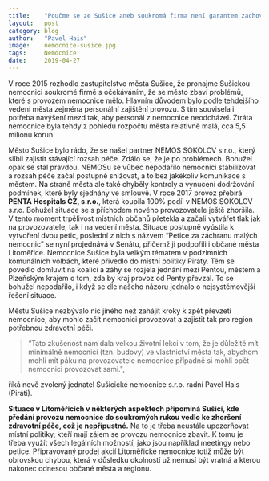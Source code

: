 ```yaml
---
title:	  "Poučme se ze Sušice aneb soukromá firma není garantem zachování zdravotní péče ani provozuschopnosti nemocnice"
layout:	  post
category: blog
author:	  "Pavel Hais"
image:	  nemocnice-susice.jpg
tags:	  Nemocnice
date:	  2019-04-27
---
```

V roce 2015 rozhodlo zastupitelstvo města Sušice, že pronajme Sušickou nemocnici soukromé firmě s očekáváním, že se město zbaví problémů, které s provozem nemocnice mělo. Hlavním důvodem bylo podle tehdejšího vedení města zejména personální zajištění provozu. S tím souvisela i potřeba navýšení mezd tak, aby personál z nemocnice neodcházel. Ztráta nemocnice byla tehdy z pohledu rozpočtu města relativně malá, cca 5,5 milionu korun.
     
Město Sušice bylo rádo, že se našel partner NEMOS SOKOLOV s.r.o., který slíbil zajistit stávající rozsah péče. Zdálo se, že je po problémech. Bohužel opak se stal pravdou. NEMOSu se vůbec nepodařilo nemocnici stabilizovat a rozsah péče začal postupně snižovat, a to bez jakékoliv komunikace s městem. Na straně města ale také chyběly kontroly a vynucení dodržování podmínek, které byly sjednány ve smlouvě. V roce 2017 provoz přebírá **PENTA Hospitals CZ, s.r.o.**, která koupila 100% podíl v NEMOS SOKOLOV s.r.o. Bohužel situace se s příchodem nového provozovatele ještě zhoršila. V tento moment trpělivost místních občanů přetekla a začali vytvářet tlak jak na provozovatele, tak i na vedení města. Situace postupně vyústila k vytvoření dvou petic, poslední z nich s názvem “Petice za záchranu malých nemocnic” se nyní projednává v Senátu, přičemž ji podpořili i občané města Litoměřice. Nemocnice Sušice byla velkým tématem v podzimních komunálních volbách, které přivedlo do místní politiky Piráty. Těm se povedlo domluvit na koalici a záhy se rozjela jednání mezi Pentou, městem a Plzeňským krajem o tom, zda by kraj provoz od Penty převzal. To se bohužel nepodařilo, i když se dle našeho názoru jednalo o nejsystémovější řešení situace.

Městu Sušice nezbývalo nic jiného než zahájit kroky k zpět převzetí nemocnice, aby mohlo začít nemocnici provozovat a zajistit tak pro region potřebnou zdravotní péči. 

> “Tato zkušenost nám dala velkou životní lekci v tom, že je důležité mít minimálně nemocnici (tzn. budovy) ve vlastnictví města tak, abychom mohli mít páku na provozovatele nemocnice případně si mohli opět nemocnici provozovat sami.",  

říká nově zvolený jednatel Sušicické nemocnice s.r.o. radní Pavel Hais (Piráti).

**Situace v Litoměřicích v některých aspektech připomíná Sušici, kde předání provozu nemocnice do soukromých rukou vedlo ke zhoršení zdravotní péče, což je nepřípustné.** Na to je třeba neustále upozorňovat místní politiky, kteří mají zájem se provozu nemocnice zbavit. K tomu je třeba využít všech legálních možností, jako jsou například meetingy nebo petice. Připravovaný prodej akcií Litoměřické nemocnice totiž může být obrovskou chybou, která v důsledku okolností už nemusí být vratná a kterou nakonec odnesou občané města a regionu.
